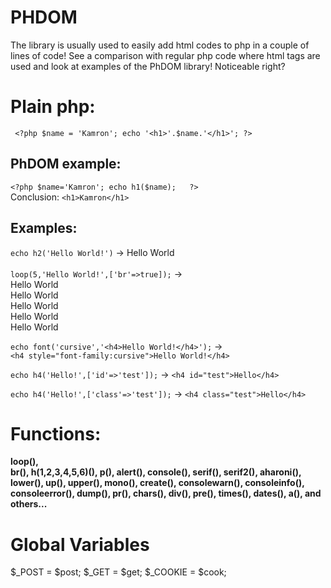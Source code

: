 # PHDOM 
The library is usually used to easily add html codes to php in a couple of lines of code! See a comparison with regular php code where html tags are used and look at examples of the PhDOM library! Noticeable right?


# Plain php:
` <?php $name = 'Kamron'; echo '<h1>'.$name.'</h1>'; ?>`
## PhDOM example:
 `<?php $name='Kamron'; echo h1($name);   ?>` <br>Conclusion:  `<h1>Kamron</h1>`
 
 ## Examples:
 `echo h2('Hello World!')` -> Hello World
 <br><br>`loop(5,'Hello World!',['br'=>true]);` -> <br>Hello World <br>Hello World <br>Hello World <br>Hello World <br>Hello World
 
 `echo font('cursive','<h4>Hello World!</h4>');` -> <br>`<h4 style="font-family:cursive">Hello World!</h4>`
 
 `echo h4('Hello!',['id'=>'test']);` -> `<h4 id="test">Hello</h4>`
 
 `echo h4('Hello!',['class'=>'test']);` -> `<h4 class="test">Hello</h4>`
 
 # Functions:
 <b>loop(),  
  br(), 
  h(1,2,3,4,5,6)(), 
  p(), alert(), console(), serif(), serif2(), aharoni(), lower(), up(), upper(), mono(), create(), consolewarn(), consoleinfo(), consoleerror(), dump(), pr(), chars(), div(), pre(), times(), dates(), a(), and others...</b>

# Global Variables
$_POST = $post;
$_GET = $get;
$_COOKIE = $cook;
